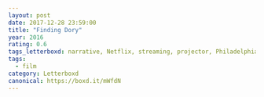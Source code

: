 ```yaml
---
layout: post 
date: 2017-12-28 23:59:00
title: "Finding Dory"
year: 2016
rating: 0.6
tags_letterboxd: narrative, Netflix, streaming, projector, Philadelphia, animation
tags:
  - film
category: Letterboxd
canonical: https://boxd.it/mWfdN
---
```

